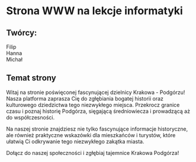 # Strona WWW na lekcje informatyki
## Twórcy:
Filip \
Hanna \
Michał 
## Temat strony
Witaj na stronie poświęconej fascynującej dzielnicy Krakowa - Podgórzu! Nasza platforma zaprasza Cię do zgłębiania bogatej historii oraz kulturowego dziedzictwa tego niezwykłego miejsca. Przekrocz granice czasu i poznaj historię Podgórza, sięgającą średniowiecza i prowadzącą aż do współczesności.

Na naszej stronie znajdziesz nie tylko fascynujące informacje historyczne, ale również praktyczne wskazówki dla mieszkańców i turystów, które ułatwią Ci odkrywanie tego niezwykłego zakątka miasta.

Dołącz do naszej społeczności i zgłębiaj tajemnice Krakowa Podgórza!
